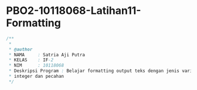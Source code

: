 # PBO2-10118068-Latihan11-Formatting
```java
/**
 *
 * @author
 * NAMA     : Satria Aji Putra
 * KELAS    : IF-2
 * NIM      : 10118068
 * Deskripsi Program : Belajar formatting output teks dengan jenis variable
 * integer dan pecahan
 */
 ```
